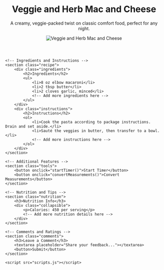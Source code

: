 <!DOCTYPE html>
<html lang="en">
<head>
    <meta charset="UTF-8">
    <meta name="viewport" content="width=device-width, initial-scale=1.0">
    <title>Veggie and Herb Mac and Cheese Recipe</title>
    <link rel="stylesheet" href="styles.css">
</head>
<body>
    <!-- Header Section -->
    <header>
        <h1>Veggie and Herb Mac and Cheese</h1>
        <p>A creamy, veggie-packed twist on classic comfort food, perfect for any night.</p>
        <img src="mac_and_cheese.jpg" alt="Veggie and Herb Mac and Cheese">
    </header>

    <!-- Ingredients and Instructions -->
    <section class="recipe">
        <div class="ingredients">
            <h2>Ingredients</h2>
            <ul>
                <li>8 oz elbow macaroni</li>
                <li>2 tbsp butter</li>
                <li>2 cloves garlic, minced</li>
                <!-- Add more ingredients here -->
            </ul>
        </div>
        <div class="instructions">
            <h2>Instructions</h2>
            <ol>
                <li>Cook the pasta according to package instructions. Drain and set aside.</li>
                <li>Sauté the veggies in butter, then transfer to a bowl.</li>
                <!-- Add more instructions here -->
            </ol>
        </div>
    </section>

    <!-- Additional Features -->
    <section class="tools">
        <button onclick="startTimer()">Start Timer</button>
        <button onclick="convertMeasurements()">Convert Measurements</button>
    </section>

    <!-- Nutrition and Tips -->
    <section class="nutrition">
        <h3>Nutrition Info</h3>
        <div class="collapsible">
            <p>Calories: 450 per serving</p>
            <!-- Add more nutrition details here -->
        </div>
    </section>

    <!-- Comments and Ratings -->
    <section class="comments">
        <h3>Leave a Comment</h3>
        <textarea placeholder="Share your feedback..."></textarea>
        <button>Submit</button>
    </section>

    <script src="scripts.js"></script>
</body>
</html>
